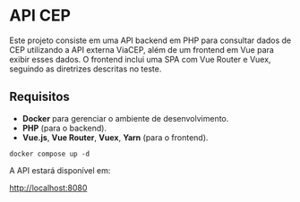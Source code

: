 # API CEP

Este projeto consiste em uma API backend em PHP para consultar dados de CEP utilizando a API externa ViaCEP, além de um frontend em Vue para exibir esses dados. O frontend inclui uma SPA com Vue Router e Vuex, seguindo as diretrizes descritas no teste.

## Requisitos

- **Docker** para gerenciar o ambiente de desenvolvimento.
- **PHP** (para o backend).
- **Vue.js**, **Vue Router**, **Vuex**, **Yarn** (para o frontend).

```
docker compose up -d
```

A API estará disponível em:

[http://localhost:8080](http://localhost:8080)




